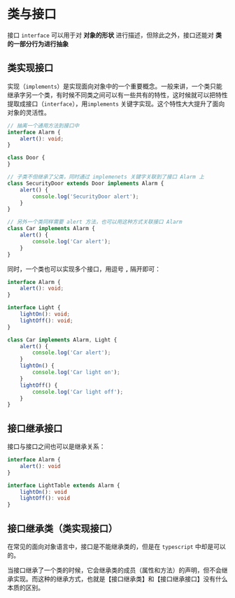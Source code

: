 # 类与接口

接口 `interface` 可以用于对 **对象的形状** 进行描述，但除此之外，接口还能对 **类的一部分行为进行抽象**

## 类实现接口

实现（`implements`）是实现面向对象中的一个重要概念。一般来讲，一个类只能继承字另一个类，有时候不同类之间可以有一些共有的特性，这时候就可以把特性提取成接口（`interface`），用`implements` 关键字实现。这个特性大大提升了面向对象的灵活性。

```typescript
// 抽离一个通用方法到接口中
interface Alarm {
    alert(): void;
}

class Door {
}

// 子类不但继承了父类，同时通过 implemenets 关键字关联到了接口 Alarm 上
class SecurityDoor extends Door implements Alarm {
    alert() {
        console.log('SecurityDoor alert');
    }
}

// 另外一个类同样需要 alert 方法，也可以用这种方式关联接口 Alarm
class Car implements Alarm {
    alert() {
        console.log('Car alert');
    }
}
```

同时，一个类也可以实现多个接口，用逗号 **`,`** 隔开即可：

```typescript
interface Alarm {
    alert(): void;
}

interface Light {
    lightOn(): void;
    lightOff(): void;
}

class Car implements Alarm, Light {
    alert() {
        console.log('Car alert');
    }
    lightOn() {
        console.log('Car light on');
    }
    lightOff() {
        console.log('Car light off');
    }
}
```

## 接口继承接口

接口与接口之间也可以是继承关系：

```typescript
interface Alarm {
    alert(): void
}

interface LightTable extends Alarm {
    lightOn(): void
    lightOff(): void
}
```

## 接口继承类（类实现接口）

在常见的面向对象语言中，接口是不能继承类的，但是在 `typescript` 中却是可以的。

当接口继承了一个类的时候，它会继承类的成员（属性和方法）的声明，但不会继承实现。而这种的继承方式，也就是【接口继承类】和【接口继承接口】没有什么本质的区别。

